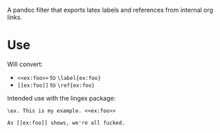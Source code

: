 A pandoc filter that exports latex labels and references from internal
org links.

# Use

Will convert:

- `<<ex:foo>>` to `\label{ex:foo}`
- `[[ex:foo]]` to `\ref{ex:foo}`

Intended use with the lingex package:

`\ex. This is my example. <<ex:foo>>`

`As [[ex:foo]] shows, we're all fucked.`
